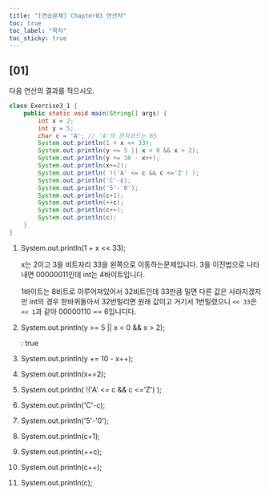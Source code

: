 ```yaml
---
title: "[연습문제] Chapter03 연산자"
toc: true
toc_label: "목차"
toc_sticky: true
---
```


## [01]

다음 연산의 결과를 적으시오.

```java
class Exercise3_1 {
	public static void main(String[] args) {
		int x = 2;
		int y = 5;
		char c = 'A'; // 'A'의 문자코드는 65
        System.out.println(1 + x << 33);
        System.out.println(y >= 5 || x < 0 && x > 2);
        System.out.println(y += 10 - x++);
        System.out.println(x+=2);
        System.out.println( !('A' <= c && c <='Z') );
        System.out.println('C'-c);
        System.out.println('5'-'0');
        System.out.println(c+1);
        System.out.println(++c);
        System.out.println(c++);
        System.out.println(c);
	}
}
```

1. System.out.println(1 + x << 33);

   x는 2이고 3을 비트자리 33을 왼쪽으로 이동하는문제입니다. 3을 이진법으로 나타내면 00000011인데 int는 4바이트입니다.

   1바이트는 8비트로 이루어져있어서 32비트인데 33만큼 밀면 다른 값은 사라지겠지만 int의 경우 한바퀴돌아서 32번밀리면 원래 값이고 거기서 1번밀렸으니 `<< 33`은 `<< 1`과 같아 00000110 == 6입니디다.

2. System.out.println(y >= 5 || x < 0 && x > 2);

   : true

1. System.out.println(y += 10 - x++);
2. System.out.println(x+=2);
3. System.out.println( !('A' <= c && c <='Z') );
4. System.out.println('C'-c);
5. System.out.println('5'-'0');
6. System.out.println(c+1);
7. System.out.println(++c);
8. System.out.println(c++);
9. System.out.println(c);